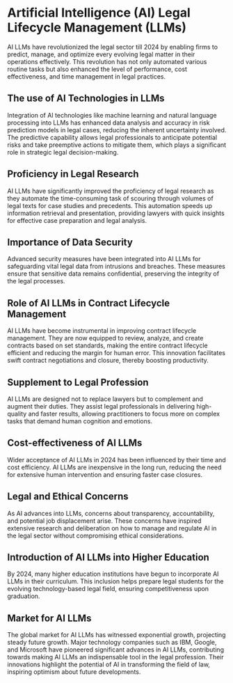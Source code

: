 # Artificial Intelligence (AI) Legal Lifecycle Management (LLMs)
AI LLMs have revolutionized the legal sector till 2024 by enabling firms to predict, manage, and optimize every evolving legal matter in their operations effectively. This revolution has not only automated various routine tasks but also enhanced the level of performance, cost effectiveness, and time management in legal practices.

## The use of AI Technologies in LLMs
Integration of AI technologies like machine learning and natural language processing into LLMs has enhanced data analysis and accuracy in risk prediction models in legal cases, reducing the inherent uncertainty involved. The predictive capability allows legal professionals to anticipate potential risks and take preemptive actions to mitigate them, which plays a significant role in strategic legal decision-making.

## Proficiency in Legal Research
AI LLMs have significantly improved the proficiency of legal research as they automate the time-consuming task of scouring through volumes of legal texts for case studies and precedents. This automation speeds up information retrieval and presentation, providing lawyers with quick insights for effective case preparation and legal analysis.

## Importance of Data Security
Advanced security measures have been integrated into AI LLMs for safeguarding vital legal data from intrusions and breaches. These measures ensure that sensitive data remains confidential, preserving the integrity of the legal processes.

## Role of AI LLMs in Contract Lifecycle Management
AI LLMs have become instrumental in improving contract lifecycle management. They are now equipped to review, analyze, and create contracts based on set standards, making the entire contract lifecycle efficient and reducing the margin for human error. This innovation facilitates swift contract negotiations and closure, thereby boosting productivity.

## Supplement to Legal Profession
AI LLMs are designed not to replace lawyers but to complement and augment their duties. They assist legal professionals in delivering high-quality and faster results, allowing practitioners to focus more on complex tasks that demand human cognition and emotions.

## Cost-effectiveness of AI LLMs
Wider acceptance of AI LLMs in 2024 has been influenced by their time and cost efficiency. AI LLMs are inexpensive in the long run, reducing the need for extensive human intervention and ensuring faster case closures.

## Legal and Ethical Concerns
As AI advances into LLMs, concerns about transparency, accountability, and potential job displacement arise. These concerns have inspired extensive research and deliberation on how to manage and regulate AI in the legal sector without compromising ethical considerations.

## Introduction of AI LLMs into Higher Education
By 2024, many higher education institutions have begun to incorporate AI LLMs in their curriculum. This inclusion helps prepare legal students for the evolving technology-based legal field, ensuring competitiveness upon graduation.

## Market for AI LLMs
The global market for AI LLMs has witnessed exponential growth, projecting steady future growth. Major technology companies such as IBM, Google, and Microsoft have pioneered significant advances in AI LLMs, contributing towards making AI LLMs an indispensable tool in the legal profession. Their innovations highlight the potential of AI in transforming the field of law, inspiring optimism about future developments.